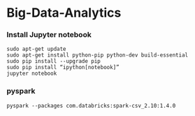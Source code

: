# Big-Data-Analytics


### Install Jupyter notebook
```
sudo apt-get update
sudo apt-get install python-pip python-dev build-essential
sudo pip install --upgrade pip
sudo pip install “ipython[notebook]”
jupyter notebook
```
### pyspark
```
pyspark --packages com.databricks:spark-csv_2.10:1.4.0
```
